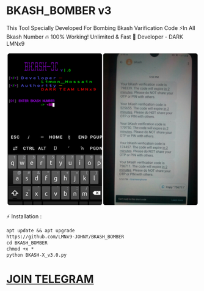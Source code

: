 # BKASH_BOMBER v3
This Tool Specially Developed For Bombing Bkash Varification Code ⚡In All Bkash Number 🔥 100% Working! Unlimited &amp; Fast 🌟 Developer - DARK LMNx9

![](https://github.com/LMNx9-JOHNY/BKASH_BOMBER/blob/main/BKASH-X_v1.0.jpg)

⚡ Installation :

    apt update && apt upgrade
    https://github.com/LMNx9-JOHNY/BKASH_BOMBER
    cd BKASH_BOMBER
    chmod +x *
    python BKASH-X_v3.0.py

# [JOIN TELEGRAM](https://t.me/DARK_TEAM_LMNx9)

